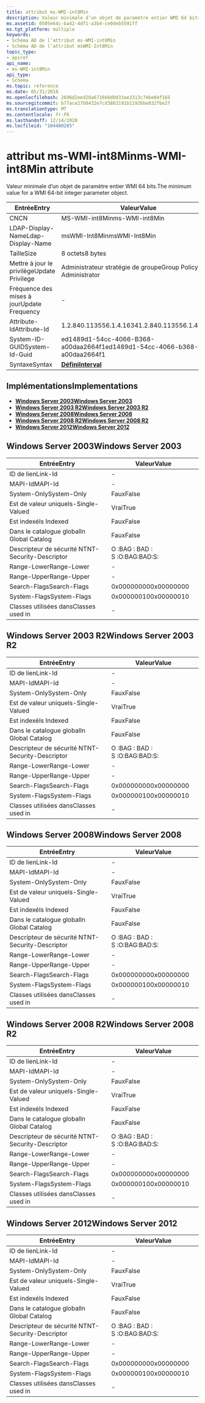 ```yaml
---
title: attribut ms-WMI-int8Min
description: Valeur minimale d’un objet de paramètre entier WMI 64 bits.
ms.assetid: 0505e64c-ba42-4df1-a3b4-ce0deb5591ff
ms.tgt_platform: multiple
keywords:
- Schéma AD de l’attribut ms-WMI-int8Min
- Schéma AD de l’attribut msWMI-Int8Min
topic_type:
- apiref
api_name:
- ms-WMI-int8Min
api_type:
- Schema
ms.topic: reference
ms.date: 05/31/2018
ms.openlocfilehash: 2696d2eed28a671666d0d33ae3313c74be04f165
ms.sourcegitcommit: b77ace27b0432e7cd3863191b11926be032fbe2f
ms.translationtype: MT
ms.contentlocale: fr-FR
ms.lasthandoff: 12/14/2020
ms.locfileid: "104480285"
---
```

# <a name="ms-wmi-int8min-attribute"></a><span data-ttu-id="3adc4-105">attribut ms-WMI-int8Min</span><span class="sxs-lookup"><span data-stu-id="3adc4-105">ms-WMI-int8Min attribute</span></span>

<span data-ttu-id="3adc4-106">Valeur minimale d’un objet de paramètre entier WMI 64 bits.</span><span class="sxs-lookup"><span data-stu-id="3adc4-106">The minimum value for a WMI 64-bit integer parameter object.</span></span>



| <span data-ttu-id="3adc4-107">Entrée</span><span class="sxs-lookup"><span data-stu-id="3adc4-107">Entry</span></span> | <span data-ttu-id="3adc4-108">Valeur</span><span class="sxs-lookup"><span data-stu-id="3adc4-108">Value</span></span> |
|-------------------|--------------------------------------|
| <span data-ttu-id="3adc4-109">CN</span><span class="sxs-lookup"><span data-stu-id="3adc4-109">CN</span></span>                | <span data-ttu-id="3adc4-110">MS-WMI-int8Min</span><span class="sxs-lookup"><span data-stu-id="3adc4-110">ms-WMI-int8Min</span></span>                       |
| <span data-ttu-id="3adc4-111">LDAP-Display-Name</span><span class="sxs-lookup"><span data-stu-id="3adc4-111">Ldap-Display-Name</span></span> | <span data-ttu-id="3adc4-112">msWMI-Int8Min</span><span class="sxs-lookup"><span data-stu-id="3adc4-112">msWMI-Int8Min</span></span>                        |
| <span data-ttu-id="3adc4-113">Taille</span><span class="sxs-lookup"><span data-stu-id="3adc4-113">Size</span></span>              | <span data-ttu-id="3adc4-114">8 octets</span><span class="sxs-lookup"><span data-stu-id="3adc4-114">8 bytes</span></span>                              |
| <span data-ttu-id="3adc4-115">Mettre à jour le privilège</span><span class="sxs-lookup"><span data-stu-id="3adc4-115">Update Privilege</span></span>  | <span data-ttu-id="3adc4-116">Administrateur stratégie de groupe</span><span class="sxs-lookup"><span data-stu-id="3adc4-116">Group Policy Administrator</span></span>           |
| <span data-ttu-id="3adc4-117">Fréquence des mises à jour</span><span class="sxs-lookup"><span data-stu-id="3adc4-117">Update Frequency</span></span>  | \-                                   |
| <span data-ttu-id="3adc4-118">Attribute-Id</span><span class="sxs-lookup"><span data-stu-id="3adc4-118">Attribute-Id</span></span>      | <span data-ttu-id="3adc4-119">1.2.840.113556.1.4.1634</span><span class="sxs-lookup"><span data-stu-id="3adc4-119">1.2.840.113556.1.4.1634</span></span>              |
| <span data-ttu-id="3adc4-120">System-ID-GUID</span><span class="sxs-lookup"><span data-stu-id="3adc4-120">System-Id-Guid</span></span>    | <span data-ttu-id="3adc4-121">ed1489d1-54cc-4066-B368-a00daa2664f1</span><span class="sxs-lookup"><span data-stu-id="3adc4-121">ed1489d1-54cc-4066-b368-a00daa2664f1</span></span> |
| <span data-ttu-id="3adc4-122">Syntaxe</span><span class="sxs-lookup"><span data-stu-id="3adc4-122">Syntax</span></span>            | [<span data-ttu-id="3adc4-123">**Défini**</span><span class="sxs-lookup"><span data-stu-id="3adc4-123">**Interval**</span></span>](s-interval.md)       |



## <a name="implementations"></a><span data-ttu-id="3adc4-124">Implémentations</span><span class="sxs-lookup"><span data-stu-id="3adc4-124">Implementations</span></span>

-   [<span data-ttu-id="3adc4-125">**Windows Server 2003**</span><span class="sxs-lookup"><span data-stu-id="3adc4-125">**Windows Server 2003**</span></span>](#windows-server-2003)
-   [<span data-ttu-id="3adc4-126">**Windows Server 2003 R2**</span><span class="sxs-lookup"><span data-stu-id="3adc4-126">**Windows Server 2003 R2**</span></span>](#windows-server-2003-r2)
-   [<span data-ttu-id="3adc4-127">**Windows Server 2008**</span><span class="sxs-lookup"><span data-stu-id="3adc4-127">**Windows Server 2008**</span></span>](#windows-server-2008)
-   [<span data-ttu-id="3adc4-128">**Windows Server 2008 R2**</span><span class="sxs-lookup"><span data-stu-id="3adc4-128">**Windows Server 2008 R2**</span></span>](#windows-server-2008-r2)
-   [<span data-ttu-id="3adc4-129">**Windows Server 2012**</span><span class="sxs-lookup"><span data-stu-id="3adc4-129">**Windows Server 2012**</span></span>](#windows-server-2012)

## <a name="windows-server-2003"></a><span data-ttu-id="3adc4-130">Windows Server 2003</span><span class="sxs-lookup"><span data-stu-id="3adc4-130">Windows Server 2003</span></span>



| <span data-ttu-id="3adc4-131">Entrée</span><span class="sxs-lookup"><span data-stu-id="3adc4-131">Entry</span></span> | <span data-ttu-id="3adc4-132">Valeur</span><span class="sxs-lookup"><span data-stu-id="3adc4-132">Value</span></span> |
|------------------------|--------------|
| <span data-ttu-id="3adc4-133">ID de lien</span><span class="sxs-lookup"><span data-stu-id="3adc4-133">Link-Id</span></span>                | \-           |
| <span data-ttu-id="3adc4-134">MAPI-Id</span><span class="sxs-lookup"><span data-stu-id="3adc4-134">MAPI-Id</span></span>                | \-           |
| <span data-ttu-id="3adc4-135">System-Only</span><span class="sxs-lookup"><span data-stu-id="3adc4-135">System-Only</span></span>            | <span data-ttu-id="3adc4-136">Faux</span><span class="sxs-lookup"><span data-stu-id="3adc4-136">False</span></span>        |
| <span data-ttu-id="3adc4-137">Est de valeur unique</span><span class="sxs-lookup"><span data-stu-id="3adc4-137">Is-Single-Valued</span></span>       | <span data-ttu-id="3adc4-138">Vrai</span><span class="sxs-lookup"><span data-stu-id="3adc4-138">True</span></span>         |
| <span data-ttu-id="3adc4-139">Est indexé</span><span class="sxs-lookup"><span data-stu-id="3adc4-139">Is Indexed</span></span>             | <span data-ttu-id="3adc4-140">Faux</span><span class="sxs-lookup"><span data-stu-id="3adc4-140">False</span></span>        |
| <span data-ttu-id="3adc4-141">Dans le catalogue global</span><span class="sxs-lookup"><span data-stu-id="3adc4-141">In Global Catalog</span></span>      | <span data-ttu-id="3adc4-142">Faux</span><span class="sxs-lookup"><span data-stu-id="3adc4-142">False</span></span>        |
| <span data-ttu-id="3adc4-143">Descripteur de sécurité NT</span><span class="sxs-lookup"><span data-stu-id="3adc4-143">NT-Security-Descriptor</span></span> | <span data-ttu-id="3adc4-144">O :BAG : BAD : S :</span><span class="sxs-lookup"><span data-stu-id="3adc4-144">O:BAG:BAD:S:</span></span> |
| <span data-ttu-id="3adc4-145">Range-Lower</span><span class="sxs-lookup"><span data-stu-id="3adc4-145">Range-Lower</span></span>            | \-           |
| <span data-ttu-id="3adc4-146">Range-Upper</span><span class="sxs-lookup"><span data-stu-id="3adc4-146">Range-Upper</span></span>            | \-           |
| <span data-ttu-id="3adc4-147">Search-Flags</span><span class="sxs-lookup"><span data-stu-id="3adc4-147">Search-Flags</span></span>           | <span data-ttu-id="3adc4-148">0x00000000</span><span class="sxs-lookup"><span data-stu-id="3adc4-148">0x00000000</span></span>   |
| <span data-ttu-id="3adc4-149">System-Flags</span><span class="sxs-lookup"><span data-stu-id="3adc4-149">System-Flags</span></span>           | <span data-ttu-id="3adc4-150">0x00000010</span><span class="sxs-lookup"><span data-stu-id="3adc4-150">0x00000010</span></span>   |
| <span data-ttu-id="3adc4-151">Classes utilisées dans</span><span class="sxs-lookup"><span data-stu-id="3adc4-151">Classes used in</span></span>        | \-           |



## <a name="windows-server-2003-r2"></a><span data-ttu-id="3adc4-152">Windows Server 2003 R2</span><span class="sxs-lookup"><span data-stu-id="3adc4-152">Windows Server 2003 R2</span></span>



| <span data-ttu-id="3adc4-153">Entrée</span><span class="sxs-lookup"><span data-stu-id="3adc4-153">Entry</span></span> | <span data-ttu-id="3adc4-154">Valeur</span><span class="sxs-lookup"><span data-stu-id="3adc4-154">Value</span></span> |
|------------------------|--------------|
| <span data-ttu-id="3adc4-155">ID de lien</span><span class="sxs-lookup"><span data-stu-id="3adc4-155">Link-Id</span></span>                | \-           |
| <span data-ttu-id="3adc4-156">MAPI-Id</span><span class="sxs-lookup"><span data-stu-id="3adc4-156">MAPI-Id</span></span>                | \-           |
| <span data-ttu-id="3adc4-157">System-Only</span><span class="sxs-lookup"><span data-stu-id="3adc4-157">System-Only</span></span>            | <span data-ttu-id="3adc4-158">Faux</span><span class="sxs-lookup"><span data-stu-id="3adc4-158">False</span></span>        |
| <span data-ttu-id="3adc4-159">Est de valeur unique</span><span class="sxs-lookup"><span data-stu-id="3adc4-159">Is-Single-Valued</span></span>       | <span data-ttu-id="3adc4-160">Vrai</span><span class="sxs-lookup"><span data-stu-id="3adc4-160">True</span></span>         |
| <span data-ttu-id="3adc4-161">Est indexé</span><span class="sxs-lookup"><span data-stu-id="3adc4-161">Is Indexed</span></span>             | <span data-ttu-id="3adc4-162">Faux</span><span class="sxs-lookup"><span data-stu-id="3adc4-162">False</span></span>        |
| <span data-ttu-id="3adc4-163">Dans le catalogue global</span><span class="sxs-lookup"><span data-stu-id="3adc4-163">In Global Catalog</span></span>      | <span data-ttu-id="3adc4-164">Faux</span><span class="sxs-lookup"><span data-stu-id="3adc4-164">False</span></span>        |
| <span data-ttu-id="3adc4-165">Descripteur de sécurité NT</span><span class="sxs-lookup"><span data-stu-id="3adc4-165">NT-Security-Descriptor</span></span> | <span data-ttu-id="3adc4-166">O :BAG : BAD : S :</span><span class="sxs-lookup"><span data-stu-id="3adc4-166">O:BAG:BAD:S:</span></span> |
| <span data-ttu-id="3adc4-167">Range-Lower</span><span class="sxs-lookup"><span data-stu-id="3adc4-167">Range-Lower</span></span>            | \-           |
| <span data-ttu-id="3adc4-168">Range-Upper</span><span class="sxs-lookup"><span data-stu-id="3adc4-168">Range-Upper</span></span>            | \-           |
| <span data-ttu-id="3adc4-169">Search-Flags</span><span class="sxs-lookup"><span data-stu-id="3adc4-169">Search-Flags</span></span>           | <span data-ttu-id="3adc4-170">0x00000000</span><span class="sxs-lookup"><span data-stu-id="3adc4-170">0x00000000</span></span>   |
| <span data-ttu-id="3adc4-171">System-Flags</span><span class="sxs-lookup"><span data-stu-id="3adc4-171">System-Flags</span></span>           | <span data-ttu-id="3adc4-172">0x00000010</span><span class="sxs-lookup"><span data-stu-id="3adc4-172">0x00000010</span></span>   |
| <span data-ttu-id="3adc4-173">Classes utilisées dans</span><span class="sxs-lookup"><span data-stu-id="3adc4-173">Classes used in</span></span>        | \-           |



## <a name="windows-server-2008"></a><span data-ttu-id="3adc4-174">Windows Server 2008</span><span class="sxs-lookup"><span data-stu-id="3adc4-174">Windows Server 2008</span></span>



| <span data-ttu-id="3adc4-175">Entrée</span><span class="sxs-lookup"><span data-stu-id="3adc4-175">Entry</span></span> | <span data-ttu-id="3adc4-176">Valeur</span><span class="sxs-lookup"><span data-stu-id="3adc4-176">Value</span></span> |
|------------------------|--------------|
| <span data-ttu-id="3adc4-177">ID de lien</span><span class="sxs-lookup"><span data-stu-id="3adc4-177">Link-Id</span></span>                | \-           |
| <span data-ttu-id="3adc4-178">MAPI-Id</span><span class="sxs-lookup"><span data-stu-id="3adc4-178">MAPI-Id</span></span>                | \-           |
| <span data-ttu-id="3adc4-179">System-Only</span><span class="sxs-lookup"><span data-stu-id="3adc4-179">System-Only</span></span>            | <span data-ttu-id="3adc4-180">Faux</span><span class="sxs-lookup"><span data-stu-id="3adc4-180">False</span></span>        |
| <span data-ttu-id="3adc4-181">Est de valeur unique</span><span class="sxs-lookup"><span data-stu-id="3adc4-181">Is-Single-Valued</span></span>       | <span data-ttu-id="3adc4-182">Vrai</span><span class="sxs-lookup"><span data-stu-id="3adc4-182">True</span></span>         |
| <span data-ttu-id="3adc4-183">Est indexé</span><span class="sxs-lookup"><span data-stu-id="3adc4-183">Is Indexed</span></span>             | <span data-ttu-id="3adc4-184">Faux</span><span class="sxs-lookup"><span data-stu-id="3adc4-184">False</span></span>        |
| <span data-ttu-id="3adc4-185">Dans le catalogue global</span><span class="sxs-lookup"><span data-stu-id="3adc4-185">In Global Catalog</span></span>      | <span data-ttu-id="3adc4-186">Faux</span><span class="sxs-lookup"><span data-stu-id="3adc4-186">False</span></span>        |
| <span data-ttu-id="3adc4-187">Descripteur de sécurité NT</span><span class="sxs-lookup"><span data-stu-id="3adc4-187">NT-Security-Descriptor</span></span> | <span data-ttu-id="3adc4-188">O :BAG : BAD : S :</span><span class="sxs-lookup"><span data-stu-id="3adc4-188">O:BAG:BAD:S:</span></span> |
| <span data-ttu-id="3adc4-189">Range-Lower</span><span class="sxs-lookup"><span data-stu-id="3adc4-189">Range-Lower</span></span>            | \-           |
| <span data-ttu-id="3adc4-190">Range-Upper</span><span class="sxs-lookup"><span data-stu-id="3adc4-190">Range-Upper</span></span>            | \-           |
| <span data-ttu-id="3adc4-191">Search-Flags</span><span class="sxs-lookup"><span data-stu-id="3adc4-191">Search-Flags</span></span>           | <span data-ttu-id="3adc4-192">0x00000000</span><span class="sxs-lookup"><span data-stu-id="3adc4-192">0x00000000</span></span>   |
| <span data-ttu-id="3adc4-193">System-Flags</span><span class="sxs-lookup"><span data-stu-id="3adc4-193">System-Flags</span></span>           | <span data-ttu-id="3adc4-194">0x00000010</span><span class="sxs-lookup"><span data-stu-id="3adc4-194">0x00000010</span></span>   |
| <span data-ttu-id="3adc4-195">Classes utilisées dans</span><span class="sxs-lookup"><span data-stu-id="3adc4-195">Classes used in</span></span>        | \-           |



## <a name="windows-server-2008-r2"></a><span data-ttu-id="3adc4-196">Windows Server 2008 R2</span><span class="sxs-lookup"><span data-stu-id="3adc4-196">Windows Server 2008 R2</span></span>



| <span data-ttu-id="3adc4-197">Entrée</span><span class="sxs-lookup"><span data-stu-id="3adc4-197">Entry</span></span> | <span data-ttu-id="3adc4-198">Valeur</span><span class="sxs-lookup"><span data-stu-id="3adc4-198">Value</span></span> |
|------------------------|--------------|
| <span data-ttu-id="3adc4-199">ID de lien</span><span class="sxs-lookup"><span data-stu-id="3adc4-199">Link-Id</span></span>                | \-           |
| <span data-ttu-id="3adc4-200">MAPI-Id</span><span class="sxs-lookup"><span data-stu-id="3adc4-200">MAPI-Id</span></span>                | \-           |
| <span data-ttu-id="3adc4-201">System-Only</span><span class="sxs-lookup"><span data-stu-id="3adc4-201">System-Only</span></span>            | <span data-ttu-id="3adc4-202">Faux</span><span class="sxs-lookup"><span data-stu-id="3adc4-202">False</span></span>        |
| <span data-ttu-id="3adc4-203">Est de valeur unique</span><span class="sxs-lookup"><span data-stu-id="3adc4-203">Is-Single-Valued</span></span>       | <span data-ttu-id="3adc4-204">Vrai</span><span class="sxs-lookup"><span data-stu-id="3adc4-204">True</span></span>         |
| <span data-ttu-id="3adc4-205">Est indexé</span><span class="sxs-lookup"><span data-stu-id="3adc4-205">Is Indexed</span></span>             | <span data-ttu-id="3adc4-206">Faux</span><span class="sxs-lookup"><span data-stu-id="3adc4-206">False</span></span>        |
| <span data-ttu-id="3adc4-207">Dans le catalogue global</span><span class="sxs-lookup"><span data-stu-id="3adc4-207">In Global Catalog</span></span>      | <span data-ttu-id="3adc4-208">Faux</span><span class="sxs-lookup"><span data-stu-id="3adc4-208">False</span></span>        |
| <span data-ttu-id="3adc4-209">Descripteur de sécurité NT</span><span class="sxs-lookup"><span data-stu-id="3adc4-209">NT-Security-Descriptor</span></span> | <span data-ttu-id="3adc4-210">O :BAG : BAD : S :</span><span class="sxs-lookup"><span data-stu-id="3adc4-210">O:BAG:BAD:S:</span></span> |
| <span data-ttu-id="3adc4-211">Range-Lower</span><span class="sxs-lookup"><span data-stu-id="3adc4-211">Range-Lower</span></span>            | \-           |
| <span data-ttu-id="3adc4-212">Range-Upper</span><span class="sxs-lookup"><span data-stu-id="3adc4-212">Range-Upper</span></span>            | \-           |
| <span data-ttu-id="3adc4-213">Search-Flags</span><span class="sxs-lookup"><span data-stu-id="3adc4-213">Search-Flags</span></span>           | <span data-ttu-id="3adc4-214">0x00000000</span><span class="sxs-lookup"><span data-stu-id="3adc4-214">0x00000000</span></span>   |
| <span data-ttu-id="3adc4-215">System-Flags</span><span class="sxs-lookup"><span data-stu-id="3adc4-215">System-Flags</span></span>           | <span data-ttu-id="3adc4-216">0x00000010</span><span class="sxs-lookup"><span data-stu-id="3adc4-216">0x00000010</span></span>   |
| <span data-ttu-id="3adc4-217">Classes utilisées dans</span><span class="sxs-lookup"><span data-stu-id="3adc4-217">Classes used in</span></span>        | \-           |



## <a name="windows-server-2012"></a><span data-ttu-id="3adc4-218">Windows Server 2012</span><span class="sxs-lookup"><span data-stu-id="3adc4-218">Windows Server 2012</span></span>



| <span data-ttu-id="3adc4-219">Entrée</span><span class="sxs-lookup"><span data-stu-id="3adc4-219">Entry</span></span> | <span data-ttu-id="3adc4-220">Valeur</span><span class="sxs-lookup"><span data-stu-id="3adc4-220">Value</span></span> |
|------------------------|--------------|
| <span data-ttu-id="3adc4-221">ID de lien</span><span class="sxs-lookup"><span data-stu-id="3adc4-221">Link-Id</span></span>                | \-           |
| <span data-ttu-id="3adc4-222">MAPI-Id</span><span class="sxs-lookup"><span data-stu-id="3adc4-222">MAPI-Id</span></span>                | \-           |
| <span data-ttu-id="3adc4-223">System-Only</span><span class="sxs-lookup"><span data-stu-id="3adc4-223">System-Only</span></span>            | <span data-ttu-id="3adc4-224">Faux</span><span class="sxs-lookup"><span data-stu-id="3adc4-224">False</span></span>        |
| <span data-ttu-id="3adc4-225">Est de valeur unique</span><span class="sxs-lookup"><span data-stu-id="3adc4-225">Is-Single-Valued</span></span>       | <span data-ttu-id="3adc4-226">Vrai</span><span class="sxs-lookup"><span data-stu-id="3adc4-226">True</span></span>         |
| <span data-ttu-id="3adc4-227">Est indexé</span><span class="sxs-lookup"><span data-stu-id="3adc4-227">Is Indexed</span></span>             | <span data-ttu-id="3adc4-228">Faux</span><span class="sxs-lookup"><span data-stu-id="3adc4-228">False</span></span>        |
| <span data-ttu-id="3adc4-229">Dans le catalogue global</span><span class="sxs-lookup"><span data-stu-id="3adc4-229">In Global Catalog</span></span>      | <span data-ttu-id="3adc4-230">Faux</span><span class="sxs-lookup"><span data-stu-id="3adc4-230">False</span></span>        |
| <span data-ttu-id="3adc4-231">Descripteur de sécurité NT</span><span class="sxs-lookup"><span data-stu-id="3adc4-231">NT-Security-Descriptor</span></span> | <span data-ttu-id="3adc4-232">O :BAG : BAD : S :</span><span class="sxs-lookup"><span data-stu-id="3adc4-232">O:BAG:BAD:S:</span></span> |
| <span data-ttu-id="3adc4-233">Range-Lower</span><span class="sxs-lookup"><span data-stu-id="3adc4-233">Range-Lower</span></span>            | \-           |
| <span data-ttu-id="3adc4-234">Range-Upper</span><span class="sxs-lookup"><span data-stu-id="3adc4-234">Range-Upper</span></span>            | \-           |
| <span data-ttu-id="3adc4-235">Search-Flags</span><span class="sxs-lookup"><span data-stu-id="3adc4-235">Search-Flags</span></span>           | <span data-ttu-id="3adc4-236">0x00000000</span><span class="sxs-lookup"><span data-stu-id="3adc4-236">0x00000000</span></span>   |
| <span data-ttu-id="3adc4-237">System-Flags</span><span class="sxs-lookup"><span data-stu-id="3adc4-237">System-Flags</span></span>           | <span data-ttu-id="3adc4-238">0x00000010</span><span class="sxs-lookup"><span data-stu-id="3adc4-238">0x00000010</span></span>   |
| <span data-ttu-id="3adc4-239">Classes utilisées dans</span><span class="sxs-lookup"><span data-stu-id="3adc4-239">Classes used in</span></span>        | \-           |



 

 




